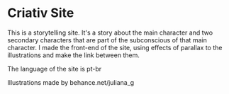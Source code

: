 # Criativ Site
This is a storytelling site. It's a story about the main character and two secondary characters that are part of the 
subconscious of that main character.
I made the front-end of the site, using effects of parallax to the illustrations and make the link between them.

The language of the site is pt-br

Illustrations made by behance.net/juliana_g
